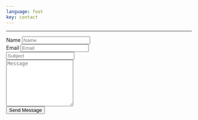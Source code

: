 ```yaml
---
language: foot
key: contact
---
```

<hr clas="mt-0"/>
<form method="post" action="https://formspree.io/formspree@lilybee.ch">
    <div class="row">
        <div class="col-md-6 form-group">
            <label for="namefield">Name</label>
            <input id="namefield" type="text" class="form-control" placeholder="Name" name="name"/>
        </div>
        <div class="col-md-6 form-group">
            <label for="emailfield">Email</label>
            <input id="emailfield" type="email" class="form-control" placeholder="Email" name="_replyto"/>
        </div>
    </div>
    <div class="row">
        <div class="col form-group">
            <input id="subjectfield" type="text" class="form-control" placeholder="Subject" name="_subject" />
        </div>
    </div>
    <div class="row">
        <div class="col form-group">
            <textarea class="form-control" name="message" placeholder="Message" rows="8"></textarea>
        </div>
    </div>
    <div class="row">
        <div class="col">
          <button type="submit" class="btn btn-primary mb-2">Send Message</button>
        </div>
    </div>
    <input type="hidden" name="formurl" value="{{page.url}}" />
    <input type="hidden" name="_next" value="{{site.baseurl}}/submitted.html" />
</form>

